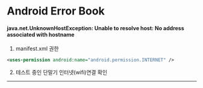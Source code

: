 # Android Error Book

#### java.net.UnknownHostException: Unable to resolve host: No address associated with hostname
1. manifest.xml 권한
```xml
<uses-permission android:name="android.permission.INTERNET" />
```
2. 테스트 중인 단말기 인터넷(wifi)연결 확인
***
